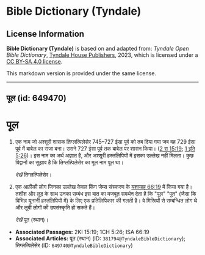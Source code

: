# Bible Dictionary (Tyndale)

## License Information

**Bible Dictionary (Tyndale)** is based on and adapted from: _Tyndale Open Bible Dictionary_, [Tyndale House Publishers](https://tyndaleopenresources.com/), 2023, which is licensed under a [CC BY-SA 4.0 license](https://creativecommons.org/licenses/by-sa/4.0/legalcode.en).

This markdown version is provided under the same license.



--------------------------------

## पूल (id: 649470)

पूल
===

1. एक नाम जो अश्शूरी शासक तिग्लत्पिलेसेर 745–727 ईसा पूर्व को तब दिया गया जब वह 729 ईसा पूर्व में बाबेल का राजा बना। उसने 727 ईसा पूर्व तक बाबेल पर शासन किया। ([2 रा 15:19](https://ref.ly/2Kgs15:19); [1 इति 5:26](https://ref.ly/1Chr5:26))। इस नाम का अर्थ अज्ञात है, और अश्शूरी हस्तलिपियों में इसका उल्लेख नहीं मिलता। कुछ विद्वानों का सुझाव है कि तिग्लत्पिलेसेर का मूल नाम पूल था।

    *देखें* तिग्लत्पिलेसेर।

2. एक अफ्रीकी लोग जिनका उल्लेख केवल किंग जेम्स संस्करण के [यशायाह 66:19](https://ref.ly/Isa66:19) में किया गया है। तर्शीश और लूद के साथ उनका सम्बंध इस बात का मजबूत समर्थन देता है कि "पूल" "पूत" (जैसा कि विभिन्न यूनानी हस्तलिपियों में) के लिए एक प्रतिलिपिकार की गलती है। वे मिस्रियों से सम्बन्धित लोग थे और लूबी लोगों की उपसंस्कृति हो सकते हैं।

    *देखें* पूत (स्थान)।

* **Associated Passages:** 2KI 15:19; 1CH 5:26; ISA 66:19
* **Associated Articles:** पूत (स्थान) (ID: `381794@TyndaleBibleDictionary`); तिग्लत्पिलेसेर (ID: `649740@TyndaleBibleDictionary`)


